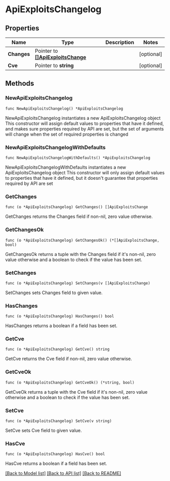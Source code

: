# ApiExploitsChangelog

## Properties

Name | Type | Description | Notes
------------ | ------------- | ------------- | -------------
**Changes** | Pointer to [**[]ApiExploitsChange**](ApiExploitsChange.md) |  | [optional] 
**Cve** | Pointer to **string** |  | [optional] 

## Methods

### NewApiExploitsChangelog

`func NewApiExploitsChangelog() *ApiExploitsChangelog`

NewApiExploitsChangelog instantiates a new ApiExploitsChangelog object
This constructor will assign default values to properties that have it defined,
and makes sure properties required by API are set, but the set of arguments
will change when the set of required properties is changed

### NewApiExploitsChangelogWithDefaults

`func NewApiExploitsChangelogWithDefaults() *ApiExploitsChangelog`

NewApiExploitsChangelogWithDefaults instantiates a new ApiExploitsChangelog object
This constructor will only assign default values to properties that have it defined,
but it doesn't guarantee that properties required by API are set

### GetChanges

`func (o *ApiExploitsChangelog) GetChanges() []ApiExploitsChange`

GetChanges returns the Changes field if non-nil, zero value otherwise.

### GetChangesOk

`func (o *ApiExploitsChangelog) GetChangesOk() (*[]ApiExploitsChange, bool)`

GetChangesOk returns a tuple with the Changes field if it's non-nil, zero value otherwise
and a boolean to check if the value has been set.

### SetChanges

`func (o *ApiExploitsChangelog) SetChanges(v []ApiExploitsChange)`

SetChanges sets Changes field to given value.

### HasChanges

`func (o *ApiExploitsChangelog) HasChanges() bool`

HasChanges returns a boolean if a field has been set.

### GetCve

`func (o *ApiExploitsChangelog) GetCve() string`

GetCve returns the Cve field if non-nil, zero value otherwise.

### GetCveOk

`func (o *ApiExploitsChangelog) GetCveOk() (*string, bool)`

GetCveOk returns a tuple with the Cve field if it's non-nil, zero value otherwise
and a boolean to check if the value has been set.

### SetCve

`func (o *ApiExploitsChangelog) SetCve(v string)`

SetCve sets Cve field to given value.

### HasCve

`func (o *ApiExploitsChangelog) HasCve() bool`

HasCve returns a boolean if a field has been set.


[[Back to Model list]](../README.md#documentation-for-models) [[Back to API list]](../README.md#documentation-for-api-endpoints) [[Back to README]](../README.md)


